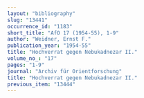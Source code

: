 ```yaml
---
layout: "bibliography"
slug: "13441"
occurrence_id: "1183"
short_title: "AfO 17 (1954-55), 1-9"
author: "Weidner, Ernst F."
publication_year: "1954-55"
title: "Hochverrat gegen Nebukadnezar II."
volume_no_: "17"
pages: "1-9"
journal: "Archiv für Orientforschung"
title: "Hochverrat gegen Nebukadnezar II."
previous_item: "13444"
---
```

